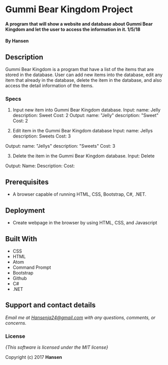 # Gummi Bear Kingdom Project

#### A program that will show a website and database about Gummi Bear Kingdom and let the user to access the information in it. 1/5/18

#### By **Hansen**

## Description

Gummi Bear Kingdom is a program that have a list of the items that are stored in the database. User can add new items into the database, edit any item that already in the database, delete the item in the database, and also access the detail information of the items.

### Specs

1. Input new item into Gummi Bear Kingdom database.
Input: name: Jelly
       description: Sweet
       Cost: 2
Output: name: "Jelly"
        description: "Sweet"
        Cost: 2


2. Edit item in the Gummi Bear Kingdom database
Input: name: Jellys
       description: Sweets
       Cost: 3

Output: name: "Jellys"
       description: "Sweets"
       Cost: 3

3. Delete the item in the Gummi Bear Kingdom database.
Input:  Delete

Output: Name:
        Description:
        Cost:

## Prerequisites

* A browser capable of running HTML, CSS, Bootstrap, C#, .NET.

## Deployment

* Create webpage in the browser by using HTML, CSS, and Javascript

## Built With

  * CSS
  * HTML
  * Atom
  * Command Prompt
  * Bootstrap
  * Github
  * C#
  * .NET

## Support and contact details

 _Email me at Hansenja24@gmail.com with any questions, comments, or concerns._


### License

*{This software is licensed under the MIT license}*

Copyright (c) 2017 **Hansen**
